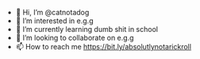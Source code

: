 - 👋 Hi, I’m @catnotadog
- 👀 I’m interested in e.g.g
- 🌱 I’m currently learning dumb shit in school
- 💞️ I’m looking to collaborate on e.g.g
- 📫 How to reach me https://bit.ly/absolutlynotarickroll

<!---
catnotadog/catnotadog is a ✨ special ✨ repository because its `README.md` (this file) appears on your GitHub profile.
You can click the Preview link to take a look at your changes.
--->
